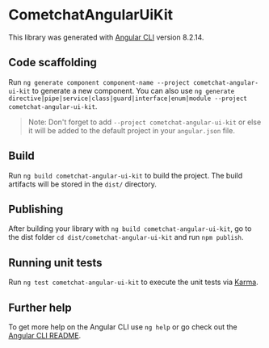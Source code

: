 # CometchatAngularUiKit

This library was generated with [Angular CLI](https://github.com/angular/angular-cli) version 8.2.14.

## Code scaffolding

Run `ng generate component component-name --project cometchat-angular-ui-kit` to generate a new component. You can also use `ng generate directive|pipe|service|class|guard|interface|enum|module --project cometchat-angular-ui-kit`.
> Note: Don't forget to add `--project cometchat-angular-ui-kit` or else it will be added to the default project in your `angular.json` file. 

## Build

Run `ng build cometchat-angular-ui-kit` to build the project. The build artifacts will be stored in the `dist/` directory.

## Publishing

After building your library with `ng build cometchat-angular-ui-kit`, go to the dist folder `cd dist/cometchat-angular-ui-kit` and run `npm publish`.

## Running unit tests

Run `ng test cometchat-angular-ui-kit` to execute the unit tests via [Karma](https://karma-runner.github.io).

## Further help

To get more help on the Angular CLI use `ng help` or go check out the [Angular CLI README](https://github.com/angular/angular-cli/blob/master/README.md).
